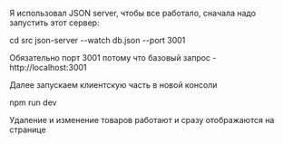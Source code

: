 Я использовал JSON server, чтобы все работало, сначала надо запустить этот сервер:

cd src
json-server --watch db.json --port 3001

Обязательно порт 3001 потому что базовый запрос - http://localhost:3001

Далее запускаем клиентскую часть в новой консоли

npm run dev

Удаление и изменение товаров работают и сразу отображаются на странице
